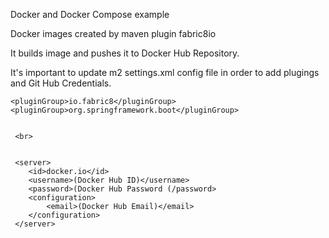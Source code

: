 Docker and Docker Compose example

Docker images created by maven plugin fabric8io <br>

It builds image and pushes it to Docker Hub Repository.<br>

It's important to update m2 settings.xml config file in order to add plugings and Git Hub Credentials.<br>

	<pluginGroup>io.fabric8</pluginGroup>
	<pluginGroup>org.springframework.boot</pluginGroup>


     <br>

     	
     <server>
		<id>docker.io</id>
		<username>(Docker Hub ID)</username>
        <password>(Docker Hub Password (/password>
        <configuration>
			<email>(Docker Hub Email)</email>
        </configuration>
     </server>